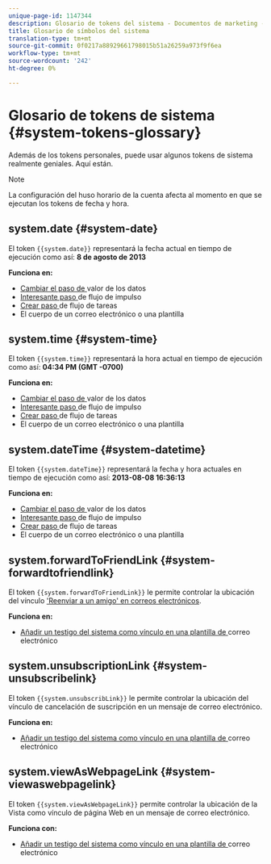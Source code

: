 ```yaml
---
unique-page-id: 1147344
description: Glosario de tokens del sistema - Documentos de marketing - Documentación del producto
title: Glosario de símbolos del sistema
translation-type: tm+mt
source-git-commit: 0f0217a88929661798015b51a26259a973f9f6ea
workflow-type: tm+mt
source-wordcount: '242'
ht-degree: 0%

---
```



# Glosario de tokens de sistema {#system-tokens-glossary}

Además de los tokens personales, puede usar algunos tokens de sistema realmente geniales. Aquí están.

>[!NOTE]
>
>La configuración del huso horario de la cuenta afecta al momento en que se ejecutan los tokens de fecha y hora.

## system.date {#system-date}

El token `{{system.date}}` representará la fecha actual en tiempo de ejecución como así: **8 de agosto de 2013**

**Funciona en:**

* [Cambiar el paso de ](/help/marketo/product-docs/core-marketo-concepts/smart-campaigns/flow-actions/change-data-value.md) valor de los datos
* [Interesante paso ](/help/marketo/product-docs/core-marketo-concepts/smart-campaigns/flow-actions/interesting-moment.md) de flujo de impulso
* [Crear paso ](/help/marketo/product-docs/core-marketo-concepts/smart-campaigns/salesforce-flow-actions/create-task.md) de flujo de tareas
* El cuerpo de un correo electrónico o una plantilla

## system.time {#system-time}

El token `{{system.time}}` representará la hora actual en tiempo de ejecución como así: **04:34 PM (GMT -0700)**

**Funciona en:**

* [Cambiar el paso de ](/help/marketo/product-docs/core-marketo-concepts/smart-campaigns/flow-actions/change-data-value.md) valor de los datos
* [Interesante paso ](/help/marketo/product-docs/core-marketo-concepts/smart-campaigns/flow-actions/interesting-moment.md) de flujo de impulso
* [Crear paso ](/help/marketo/product-docs/core-marketo-concepts/smart-campaigns/salesforce-flow-actions/create-task.md) de flujo de tareas
* El cuerpo de un correo electrónico o una plantilla

## system.dateTime {#system-datetime}

El token `{{system.dateTime}}` representará la fecha y hora actuales en tiempo de ejecución como así: **2013-08-08 16:36:13**

**Funciona en:**

* [Cambiar el paso de ](/help/marketo/product-docs/core-marketo-concepts/smart-campaigns/flow-actions/change-data-value.md) valor de los datos
* [Interesante paso ](/help/marketo/product-docs/core-marketo-concepts/smart-campaigns/flow-actions/interesting-moment.md) de flujo de impulso
* [Crear paso ](/help/marketo/product-docs/core-marketo-concepts/smart-campaigns/salesforce-flow-actions/create-task.md) de flujo de tareas
* El cuerpo de un correo electrónico o una plantilla

## system.forwardToFriendLink {#system-forwardtofriendlink}

El token `{{system.forwardToFriendLink}}` le permite controlar la ubicación del vínculo [&#39;Reenviar a un amigo&#39; en correos electrónicos](/help/marketo/product-docs/email-marketing/general/functions-in-the-editor/forward-to-a-friend-link-in-emails.md).

**Funciona en:**

* [Añadir un testigo del sistema como vínculo en una plantilla de ](/help/marketo/product-docs/email-marketing/general/using-tokens/add-a-system-token-as-a-link-in-an-email.md) correo electrónico

## system.unsubscriptionLink {#system-unsubscribelink}

El token `{{system.unsubscribLink}}` le permite controlar la ubicación del vínculo de cancelación de suscripción en un mensaje de correo electrónico.

**Funciona en:**

* [Añadir un testigo del sistema como vínculo en una plantilla de ](/help/marketo/product-docs/email-marketing/general/using-tokens/add-a-system-token-as-a-link-in-an-email.md) correo electrónico

## system.viewAsWebpageLink {#system-viewaswebpagelink}

El token `{{system.viewAsWebpageLink}}` permite controlar la ubicación de la Vista como vínculo de página Web en un mensaje de correo electrónico.

**Funciona con:**

* [Añadir un testigo del sistema como vínculo en una plantilla de ](/help/marketo/product-docs/email-marketing/general/using-tokens/add-a-system-token-as-a-link-in-an-email.md) correo electrónico
